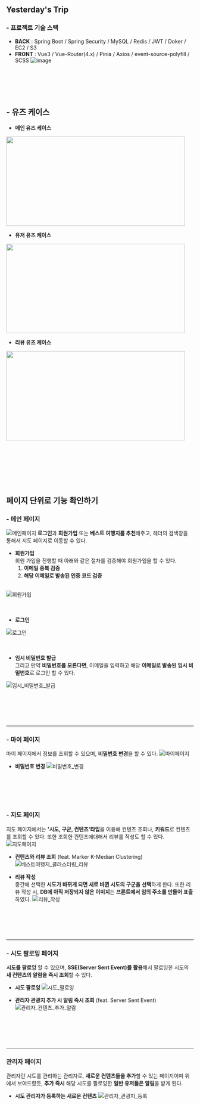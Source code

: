 ## Yesterday's Trip


### - 프로젝트 기술 스택
- **BACK** : Spring Boot / Spring Security / MySQL / Redis / JWT / Doker / EC2 / S3
- **FRONT** : Vue3 / Vue-Router(4.x) / Pinia / Axios / event-source-polyfill / SCSS
![image](https://github.com/tjdwp0211/yesterday-trip/assets/95328434/c2ab84ab-d52e-4750-8008-7697f4c78291)
<br><br><br>
<br><br><br>



## - 유즈 케이스
- **메인 유즈 케이스**
<img src="https://github.com/tjdwp0211/yesterday-trip/assets/95328434/97a5887c-e15b-4ded-97e7-3d3c28964391" width="480" height="240">

- **유저 유즈 케이스**
<img src="https://github.com/tjdwp0211/yesterday-trip/assets/95328434/bd28a218-ef12-4fcd-a8ce-9fd38923167e" width="480" height="240">

- **리뷰 유즈 케이스**
<img src="https://github.com/tjdwp0211/yesterday-trip/assets/95328434/b1107273-83c7-48b4-9cfd-43791f5032d8" width="480" height="240">


<br><br><br>
<br><br><br>




## 페이지 단위로 기능 확인하기

### - 메인 페이지
![메인페이지](/uploads/1d94757b58781f470ab5845d85a09661/메인페이지.png)
**로그인**과 **회원가입** 또는 **베스트 여행지를 추천**해주고, 헤더의 검색창을 통해서 지도 페이지로 이동할 수 있다. <br>

- **회원가입**<br>
회원 가입을 진행할 때 아래와 같은 절차를 검증해야 회원가입을 할 수 있다.
    1. **이메일 중복 검증**
    2. **해당 이메일로 발송된 인증 코드 검증**<br><br>

![회원가입](/uploads/d995ae9389b83141e1481f247db5c45d/회원가입.gif)
<br><br><br>

- **로그인**<br>

![로그인](/uploads/cf285532607a935f010ef7fc5b29a430/로그인.gif)
<br><br><br>

- **임시 비밀번호 발급**<br>
그리고 만약 **비밀번호를 모른다면**, 이메일을 입력하고 해당 **이메일로 발송된 임시 비밀번호**로 로그인 할 수 있다.

![임시_비밀번호_발급](/uploads/a336738868fed448db7202a34b87bd73/임시_비밀번호_발급.gif)
<br><br><br>
<br><br><br>

---
### - 마이 페이지
마이 페이지에서 정보를 조회할 수 있으며, **비밀번호 변경**을 할 수 있다.
![마이페이지](/uploads/87f129e0d529dd26cceadc4c69d9a7cc/마이페이지.png)
- **비밀번호 변경**
![비밀번호_변경](/uploads/6985a200b94261c8f6828412482b0ed0/비밀번호_변경.gif)
<br><br><br>
<br><br><br>

### - 지도 페이지
지도 페이지에서는 **'시도, 구군, 컨텐츠'타입**을 이용해 컨텐츠 조회나, **키워드**로 컨텐츠를 조회할 수 있다.
또한 조회한 컨텐츠에대해서 리뷰를 작성도 할 수 있다.
![지도페이지](/uploads/db9a4b39e91776bf8748df7d90b7bfb7/지도페이지.png)

- **컨텐츠와 리뷰 조회** (feat. Marker K-Median Clustering)
![베스트여행지_클러스터링_리뷰](/uploads/0097e66dec05230b56d79674778d9679/베스트여행지_클러스터링_리뷰.gif)

- **리뷰 작성**<br>
중간에 선택한 **시도가 바뀌게 되면 새로 바뀐 시도의 구군을 선택**하게 한다.
또한 리뷰 작성 시, **DB에 아직 저장되지 않은 이미지**는 **프론트에서 임의 주소를 만들어 표출**하였다.
![리뷰_작성](/uploads/35e4a8ea4530f1640f1a4af6d43d7844/리뷰_작성.gif)
<br><br><br>
<br><br><br>

---
### - 시도 팔로잉 페이지
**시도를 팔로잉** 할 수 있으며, **SSE(Server Sent Event)를 활용**해서 팔로잉한 시도의 **새 컨텐츠의 알람을 즉시 조회**할 수 있다.

- **시도 팔로잉**
![시도_팔로잉](/uploads/dad69810d38685a48b5c8d0d4b0d414b/시도_팔로잉.gif)

- **관리자 관광지 추가 시 알림 즉시 조회** (feat. Server Sent Event)
![관리자_컨텐츠_추가_알람](/uploads/034b935233739f9cb9a5fe613a35b53c/관리자_컨텐츠_추가_알람.gif)
<br><br><br>
<br><br><br>

---
### 관리자 페이지
관리자란 시도를 관리하는 관리자로, **새로운 컨텐츠들을 추가**할 수 있는 페이지이며  위에서 보여드렸듯, **추가 즉시** 해당 시도를 팔로잉한 **일반 유저들은 알림**을 받게 된다.

- **시도 관리자가 등록하는 새로운 컨텐츠**
![관리자_관광지_등록](/uploads/6953d659ac81f002f3a102f084aecfaa/관리자_관광지_등록.gif)


